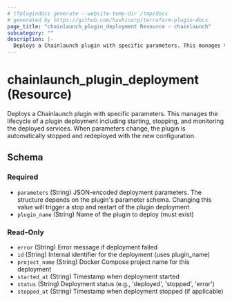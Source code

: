 ```yaml
---
# tfplugindocs generate --website-temp-dir /tmp/docs
# generated by https://github.com/hashicorp/terraform-plugin-docs
page_title: "chainlaunch_plugin_deployment Resource - chainlaunch"
subcategory: ""
description: |-
  Deploys a Chainlaunch plugin with specific parameters. This manages the lifecycle of a plugin deployment including starting, stopping, and monitoring the deployed services. When parameters change, the plugin is automatically stopped and redeployed with the new configuration.
---
```


# chainlaunch_plugin_deployment (Resource)

Deploys a Chainlaunch plugin with specific parameters. This manages the lifecycle of a plugin deployment including starting, stopping, and monitoring the deployed services. When parameters change, the plugin is automatically stopped and redeployed with the new configuration.



<!-- schema generated by tfplugindocs -->
## Schema

### Required

- `parameters` (String) JSON-encoded deployment parameters. The structure depends on the plugin's parameter schema. Changing this value will trigger a stop and restart of the plugin deployment.
- `plugin_name` (String) Name of the plugin to deploy (must exist)

### Read-Only

- `error` (String) Error message if deployment failed
- `id` (String) Internal identifier for the deployment (uses plugin_name)
- `project_name` (String) Docker Compose project name for this deployment
- `started_at` (String) Timestamp when deployment started
- `status` (String) Deployment status (e.g., 'deployed', 'stopped', 'error')
- `stopped_at` (String) Timestamp when deployment stopped (if applicable)
